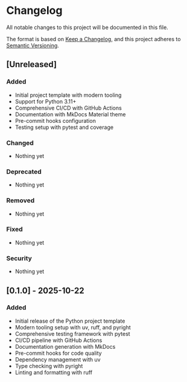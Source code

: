 # Changelog

All notable changes to this project will be documented in this file.

The format is based on [Keep a Changelog](https://keepachangelog.com/en/1.0.0/),
and this project adheres to [Semantic Versioning](https://semver.org/spec/v2.0.0.html).

## [Unreleased]

### Added

- Initial project template with modern tooling
- Support for Python 3.11+
- Comprehensive CI/CD with GitHub Actions
- Documentation with MkDocs Material theme
- Pre-commit hooks configuration
- Testing setup with pytest and coverage

### Changed

- Nothing yet

### Deprecated

- Nothing yet

### Removed

- Nothing yet

### Fixed

- Nothing yet

### Security

- Nothing yet

## [0.1.0] - 2025-10-22

### Added

- Initial release of the Python project template
- Modern tooling setup with uv, ruff, and pyright
- Comprehensive testing framework with pytest
- CI/CD pipeline with GitHub Actions
- Documentation generation with MkDocs
- Pre-commit hooks for code quality
- Dependency management with uv
- Type checking with pyright
- Linting and formatting with ruff
